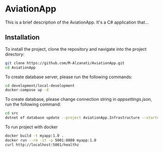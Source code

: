# AviationApp

This is a brief description of the AviationApp. It's a C# application that...

## Installation

To install the project, clone the repository and navigate into the project directory:

```bash
git clone https://github.com/M-Alzanati/AviationApp.git
cd AviationApp
```
To create database server, please run the following commands:

```bash
cd development/local-development
docker-compose up -d
```

To create database, please change connection string in *appsettings.json*, run the following command:

```bash
cd src
dotnet ef database update --project AviationApp.Infrastructure --startup-project AviationApp.Api
```
To run project with docker
```bash
docker build -t myapp:1.0 .
docker run --rm -it -p 5001:8080 myapp:1.0
curl http://localhost:5001/healthz
```

